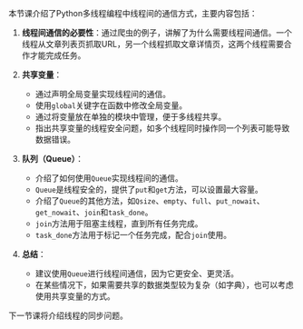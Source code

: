 本节课介绍了Python多线程编程中线程间的通信方式，主要内容包括：

1. **线程间通信的必要性**：通过爬虫的例子，讲解了为什么需要线程间通信。一个线程从文章列表页抓取URL，另一个线程抓取文章详情页，这两个线程需要合作才能完成任务。

2. **共享变量**：
   - 通过声明全局变量实现线程间的通信。
   - 使用`global`关键字在函数中修改全局变量。
   - 通过将变量放在单独的模块中管理，便于多线程共享。
   - 指出共享变量的线程安全问题，如多个线程同时操作同一个列表可能导致数据错误。

3. **队列（Queue）**：
   - 介绍了如何使用`Queue`实现线程间的通信。
   - `Queue`是线程安全的，提供了`put`和`get`方法，可以设置最大容量。
   - 介绍了`Queue`的其他方法，如`Qsize`、`empty`、`full`、`put_nowait`、`get_nowait`、`join`和`task_done`。
   - `join`方法用于阻塞主线程，直到所有任务完成。
   - `task_done`方法用于标记一个任务完成，配合`join`使用。

4. **总结**：
   - 建议使用`Queue`进行线程间通信，因为它更安全、更灵活。
   - 在某些情况下，如果需要共享的数据类型较为复杂（如字典），也可以考虑使用共享变量的方式。

下一节课将介绍线程的同步问题。